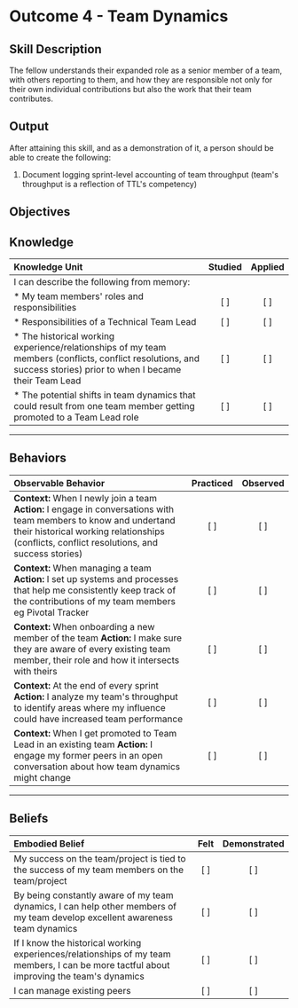 # Outcome 4 - Team Dynamics

**Skill Description**
----------
The fellow understands their expanded role as a senior member of a team, with others reporting to them, and how they are responsible not only for their own individual contributions but also the work that their team contributes.

**Output**
----------
After attaining this skill, and as a demonstration of it, a person should be able to create the following:

1. Document logging sprint-level accounting of team throughput (team's throughput is a reflection of TTL's competency)


**Objectives**
----------
## **Knowledge**


| Knowledge Unit   |      Studied      | Applied |
|:-------------|:------------------:|:--------:|
| I can describe the following from memory: | | |
| * My team members' roles and responsibilities | [ ] | [ ]  |
| * Responsibilities of a Technical Team Lead     | [ ] | [ ]  |
| * The historical working experience/relationships of my team members (conflicts, conflict resolutions, and success stories) prior to when I became their Team Lead     | [ ] | [ ]  |
| * The potential shifts in team dynamics that could result from one team member getting promoted to a Team Lead role    | [ ] | [ ]  |


----------


## **Behaviors**

| Observable Behavior   |      Practiced      | Observed |
|:-------------|:------------------:|:--------:|
| **Context:** When I newly join a team **Action:** I engage in conversations with team members to know and undertand their historical working relationships (conflicts, conflict resolutions, and success stories) | [ ] | [ ]  |
| **Context:** When managing a team **Action:** I set up systems and processes that help me consistently keep track of the contributions of my team members eg Pivotal Tracker | [ ] | [ ]  |
| **Context:** When onboarding a new member of the team **Action:** I make sure they are aware of every existing team member, their role and how it intersects with theirs |   [ ]   |   [ ]  |
| **Context:** At the end of every sprint **Action:** I analyze my team's throughput to identify areas where my influence could have increased team performance |   [ ]   |   [ ]  |
| **Context:** When I get promoted to Team Lead in an existing team **Action:** I engage my former peers in an open conversation about how team dynamics might change |   [ ]   |   [ ]  |


----------


## **Beliefs**


| Embodied Belief   |      Felt      | Demonstrated |
|:-------------|:------------------:|:--------:|
| My success on the team/project is tied to the success of my team members on the team/project | [ ] | [ ]  |
| By being constantly aware of my team dynamics, I can help other members of my team develop excellent awareness team dynamics | [ ] | [ ]  |
| If I know the historical working experiences/relationships of my team members, I can be more tactful about improving the team's dynamics | [ ] | [ ]  |
| I can manage existing peers | [ ] | [ ]  |
